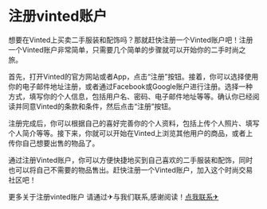 # 注册vinted账户

想要在Vinted上买卖二手服装和配饰吗？那就赶快注册一个Vinted账户吧！注册一个Vinted账户非常简单，只需要几个简单的步骤就可以开始你的二手时尚之旅。

首先，打开Vinted的官方网站或者App，点击“注册”按钮。接着，你可以选择使用你的电子邮件地址注册，或者通过Facebook或Google账户进行注册。选择一种方式，填写你的个人信息，包括用户名、密码、电子邮件地址等等。确认你已经阅读并同意Vinted的条款和条件，然后点击“注册”按钮。

注册完成后，你可以根据自己的喜好完善你的个人资料，包括上传个人照片、填写个人简介等等。接下来，你就可以开始在Vinted上浏览其他用户的商品，或者上传你自己想要出售的物品了。

通过注册Vinted账户，你可以方便快捷地买到自己喜欢的二手服装和配饰，同时也可以将自己不需要的物品售出。赶快注册一个Vinted账户，加入这个时尚交易社区吧！

更多关于注册vinted账户 请通过✈与我们联系,感谢阅读！[点我联系✈](https://help.G208.com)